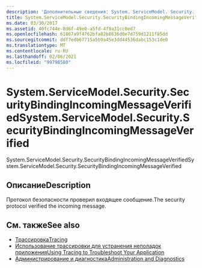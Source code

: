 ```yaml
---
description: 'Дополнительные сведения: System. ServiceModel. Security. Секуритибиндингинкомингмессажеверифиед'
title: System.ServiceModel.Security.SecurityBindingIncomingMessageVerified
ms.date: 03/30/2017
ms.assetid: 40fc744e-8d6f-49e0-a5fd-4f9a31cc0ed7
ms.openlocfilehash: 61867a9f4762bfa82b8636d0e7d759d1211f85dd
ms.sourcegitcommit: ddf7edb67715a5b9a45e3dd44536dabc153c1de0
ms.translationtype: MT
ms.contentlocale: ru-RU
ms.lasthandoff: 02/06/2021
ms.locfileid: "99798580"
---
```

# <a name="systemservicemodelsecuritysecuritybindingincomingmessageverified"></a><span data-ttu-id="ffe32-103">System.ServiceModel.Security.SecurityBindingIncomingMessageVerified</span><span class="sxs-lookup"><span data-stu-id="ffe32-103">System.ServiceModel.Security.SecurityBindingIncomingMessageVerified</span></span>

<span data-ttu-id="ffe32-104">System.ServiceModel.Security.SecurityBindingIncomingMessageVerified</span><span class="sxs-lookup"><span data-stu-id="ffe32-104">System.ServiceModel.Security.SecurityBindingIncomingMessageVerified</span></span>  
  
## <a name="description"></a><span data-ttu-id="ffe32-105">Описание</span><span class="sxs-lookup"><span data-stu-id="ffe32-105">Description</span></span>  

 <span data-ttu-id="ffe32-106">Протокол безопасности проверил входящее сообщение.</span><span class="sxs-lookup"><span data-stu-id="ffe32-106">The security protocol verified the incoming message.</span></span>  
  
## <a name="see-also"></a><span data-ttu-id="ffe32-107">См. также</span><span class="sxs-lookup"><span data-stu-id="ffe32-107">See also</span></span>

- [<span data-ttu-id="ffe32-108">Трассировка</span><span class="sxs-lookup"><span data-stu-id="ffe32-108">Tracing</span></span>](index.md)
- [<span data-ttu-id="ffe32-109">Использование трассировки для устранения неполадок приложения</span><span class="sxs-lookup"><span data-stu-id="ffe32-109">Using Tracing to Troubleshoot Your Application</span></span>](using-tracing-to-troubleshoot-your-application.md)
- [<span data-ttu-id="ffe32-110">Администрирование и диагностика</span><span class="sxs-lookup"><span data-stu-id="ffe32-110">Administration and Diagnostics</span></span>](../index.md)
